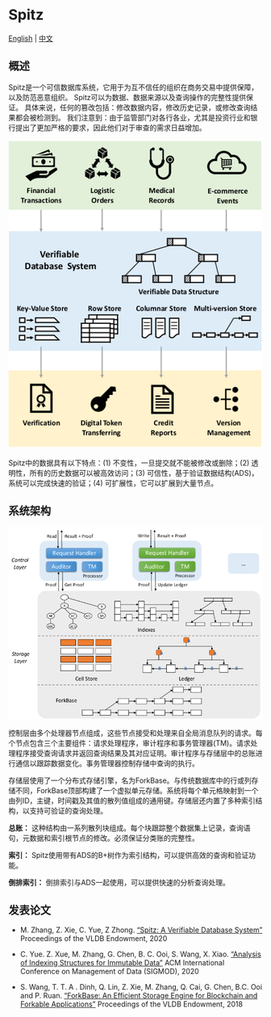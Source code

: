 # Spitz
[English](README.md) | [中文](README_zh.md)
## 概述
Spitz是一个可信数据库系统，它用于为互不信任的组织在商务交易中提供保障，以及防范恶意组织。
Spitz可以为数据、数据来源以及查询操作的完整性提供保证。
具体来说，任何的篡改包括：修改数据内容，修改历史记录，或修改查询结果都会被检测到。
我们注意到：由于监管部门对各行各业，尤其是投资行业和银行提出了更加严格的要求，因此他们对于审查的需求日益增加。

<div style="text-align: center;">

![System overview.](figures/fig1.png)
</div>

Spitz中的数据具有以下特点：(1) 不变性，一旦提交就不能被修改或删除；(2) 透明性，所有的历史数据可以被高效访问；(3) 可信性，基于验证数据结构(ADS)，系统可以完成快速的验证；(4) 可扩展性，它可以扩展到大量节点。

## 系统架构
<div style="text-align: center;">

![System architecture.](figures/fig2.png)
</div>

控制层由多个处理器节点组成，这些节点接受和处理来自全局消息队列的请求。每个节点包含三个主要组件：请求处理程序，审计程序和事务管理器(TM)。请求处理程序接受查询请求并返回查询结果及其对应证明。审计程序与存储层中的总账进行通信以跟踪数据变化。事务管理器控制存储中查询的执行。

存储层使用了一个分布式存储引擎，名为ForkBase。与传统数据库中的行或列存储不同，ForkBase顶部构建了一个虚拟单元存储。系统将每个单元格映射到一个由列ID，主键，时间戳及其值的散列值组成的通用键。存储层还内置了多种索引结构，以支持可验证的查询处理。

**总账：** 这种结构由一系列散列块组成。每个块跟踪整个数据集上记录，查询语句，元数据和索引根节点的修改。必须保证分类账的完整性。

**索引：** Spitz使用带有ADS的B+树作为索引结构，可以提供高效的查询和验证功能。

**倒排索引：** 倒排索引与ADS一起使用，可以提供快速的分析查询处理。

## 发表论文
+ M. Zhang, Z. Xie, C. Yue, Z Zhong. [“Spitz: A Verifiable Database System”](https://www.comp.nus.edu.sg/~dbsystem/download/meihui-VLDB20-verification-paper.pdf) Proceedings of the VLDB Endowment, 2020

+ C. Yue. Z. Xue, M. Zhang, G. Chen, B. C. Ooi, S. Wang, X. Xiao. [“Analysis of Indexing Structures for Immutable Data”](https://arxiv.org/pdf/2003.02090.pdf) ACM International Conference on Management of Data (SIGMOD), 2020

+ S. Wang, T. T. A . Dinh, Q. Lin, Z. Xie, M. Zhang, Q. Cai, G. Chen, B.C. Ooi and P. Ruan. [“ForkBase: An Efficient Storage Engine for Blockchain and Forkable Applications”](http://www.vldb.org/pvldb/vol11/p1137-wang.pdf) Proceedings of the VLDB Endowment, 2018